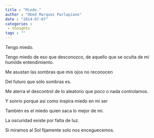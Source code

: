 ```yaml
---
title : "Miedo."
author : "Obed Marquez Parlapiano"
date : "2014-07-07"
categories : 
 - thoughts
tags : ""
---
```


Tengo miedo.

Tengo miedo de eso que desconozco, de aquello que se oculta de mi humilde entendimiento.

Me asustan las sombras que mis ojos no reconocen

Del futuro que sólo sombras es.

Me aterra el descontrol de lo aleatorio que poco o nada controlamos.

Y sonrio porque así como inspira miedo en mi ser

También es el miedo quien saca lo mejor de mi.

La oscuridad existe por falta de luz.

Si miramos al Sol fijamente solo nos enceguecemos.
